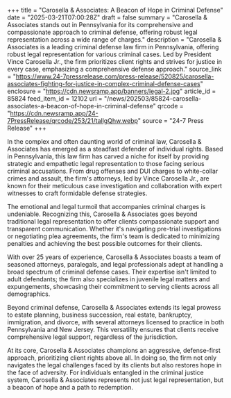 +++
title = "Carosella & Associates: A Beacon of Hope in Criminal Defense"
date = "2025-03-21T07:00:28Z"
draft = false
summary = "Carosella & Associates stands out in Pennsylvania for its comprehensive and compassionate approach to criminal defense, offering robust legal representation across a wide range of charges."
description = "Carosella & Associates is a leading criminal defense law firm in Pennsylvania, offering robust legal representation for various criminal cases. Led by President Vince Carosella Jr., the firm prioritizes client rights and strives for justice in every case, emphasizing a comprehensive defense approach."
source_link = "https://www.24-7pressrelease.com/press-release/520825/carosella-associates-fighting-for-justice-in-complex-criminal-defense-cases"
enclosure = "https://cdn.newsramp.app/banners/legal-2.jpg"
article_id = 85824
feed_item_id = 12102
url = "/news/202503/85824-carosella-associates-a-beacon-of-hope-in-criminal-defense"
qrcode = "https://cdn.newsramp.app/24-7PressRelease/qrcode/253/21/tallgQhw.webp"
source = "24-7 Press Release"
+++

<p>In the complex and often daunting world of criminal law, Carosella & Associates has emerged as a steadfast defender of individual rights. Based in Pennsylvania, this law firm has carved a niche for itself by providing strategic and empathetic legal representation to those facing serious criminal accusations. From drug offenses and DUI charges to white-collar crimes and assault, the firm's attorneys, led by Vince Carosella Jr., are known for their meticulous case investigation and collaboration with expert witnesses to craft formidable defense strategies.</p><p>The emotional and legal turmoil that accompanies criminal charges is undeniable. Recognizing this, Carosella & Associates goes beyond traditional legal representation to offer clients compassionate support and transparent communication. Whether it's navigating pre-trial investigations or negotiating plea agreements, the firm's team is dedicated to minimizing penalties and achieving the best possible outcomes for their clients.</p><p>With over 25 years of experience, Carosella & Associates boasts a team of seasoned attorneys, paralegals, and legal professionals adept at handling a broad spectrum of criminal defense cases. Their expertise isn't limited to adult defendants; the firm also specializes in juvenile legal matters and expungements, showcasing their commitment to serving clients across all demographics.</p><p>Beyond criminal defense, Carosella & Associates extends its legal prowess to estate planning, business succession, real estate, bankruptcy, immigration, and divorce, with several attorneys licensed to practice in both Pennsylvania and New Jersey. This versatility ensures that clients receive comprehensive legal support, regardless of the jurisdiction.</p><p>At its core, Carosella & Associates champions an aggressive, defense-first approach, prioritizing client rights above all. In doing so, the firm not only navigates the legal challenges faced by its clients but also restores hope in the face of adversity. For individuals entangled in the criminal justice system, Carosella & Associates represents not just legal representation, but a beacon of hope and a path to redemption.</p>
